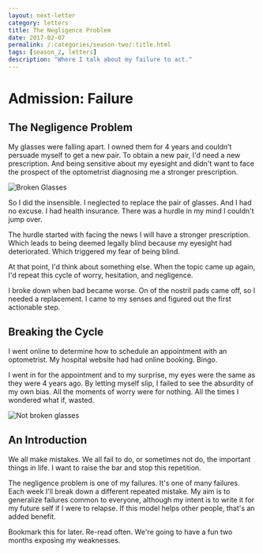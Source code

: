 ```yaml
---
layout: next-letter
category: letters
title: The Negligence Problem
date: 2017-02-07
permalink: /:categories/season-two/:title.html
tags: [season_2, letters]
description: "Where I talk about my failure to act."
---
```


# Admission: Failure

## The Negligence Problem

My glasses were falling apart. I owned them for 4 years and couldn’t persuade myself to get a new pair. To obtain a new pair, I'd need a new prescription. And being sensitive about my eyesight and didn't want to face the prospect of the optometrist diagnosing me a stronger prescription.

![Broken Glasses](http://gallery.tinyletterapp.com/b7acb1dd09358f1ed19f16a562a005fc08d42511/images/9a41b8ab-a59d-4f86-8454-973e375cc8c0.jpg)

So I did the insensible. I neglected to replace the pair of glasses. And I had no excuse. I had health insurance. There was a hurdle in my mind I couldn't jump over.

The hurdle started with facing the news I will have a stronger prescription. Which leads to being deemed legally blind because my eyesight had deteriorated. Which triggered my fear of being blind.

At that point, I'd think about something else. When the topic came up again, I'd repeat this cycle of worry, hesitation, and negligence.

I broke down when bad became worse. On of the nostril pads came off, so I needed a replacement. I came to my senses and figured out the first actionable step.

## Breaking the Cycle

I went online to determine how to schedule an appointment with an optometrist. My hospital website had had online booking. Bingo.

I went in for the appointment and to my surprise, my eyes were the same as they were 4 years ago. By letting myself slip, I failed to see the absurdity of my own bias. All the moments of worry were for nothing. All the times I wondered what if, wasted.  

![Not broken glasses](http://gallery.tinyletterapp.com/b7acb1dd09358f1ed19f16a562a005fc08d42511/images/ed933276-b7eb-426c-bac6-13cd19c3ca0d.jpg)

## An Introduction

We all make mistakes. We all fail to do, or sometimes not do, the important things in life. I want to raise the bar and stop this repetition.

The negligence problem is one of my failures. It's one of many failures. Each week I'll break down a different repeated mistake. My aim is to generalize failures common to everyone, although my intent is to write it for my future self if I were to relapse. If this model helps other people, that's an added benefit.

Bookmark this for later. Re-read often. We're going to have a fun two months exposing my weaknesses.
